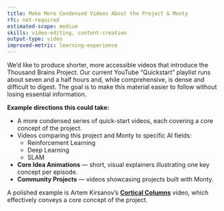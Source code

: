 ```yaml
---
title: Make More Condensed Videos About the Project & Monty
rfc: not-required
estimated-scope: medium
skills: video-editing, content-creation
output-type: video
improved-metric: learning-experience
---
```


We’d like to produce shorter, more accessible videos that introduce the Thousand Brains Project. Our current YouTube “Quickstart” playlist runs about seven and a half hours and, while comprehensive, is dense and difficult to digest. The goal is to make this material easier to follow without losing essential information.

**Example directions this could take:**
- A more condensed series of quick-start videos, each covering a core concept of the project.
- Videos comparing this project and Monty to specific AI fields:
  - Reinforcement Learning
  - Deep Learning
  - SLAM
- **Core Idea Animations** — short, visual explainers illustrating one key concept per episode.
- **Community Projects** — videos showcasing projects built with Monty.

A polished example is Artem Kirsanov’s [**Cortical Columns**](https://www.youtube.com/watch?v=Dykkubb-Qus) video, which effectively conveys a core concept of the project.